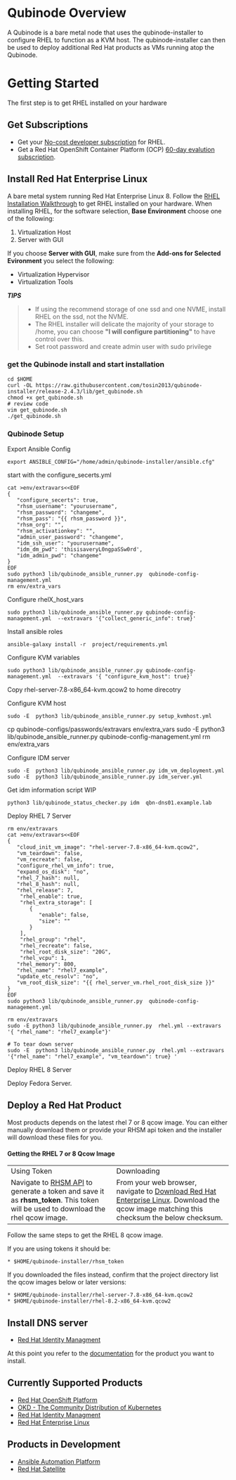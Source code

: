 #  Qubinode Overview

A Qubinode is a bare metal node that uses the qubinode-installer to configure RHEL to function as a KVM host. The qubinode-installer can then be used to deploy additional Red Hat products as VMs running atop the Qubinode. 

# Getting Started

The first step is to get RHEL installed on your hardware

## Get Subscriptions

-  Get your [No-cost developer subscription](https://developers.redhat.com/articles/faqs-no-cost-red-hat-enterprise-linux/) for RHEL.
-  Get a Red Hat OpenShift Container Platform (OCP) [60-day evalution subscription](https://www.redhat.com/en/technologies/cloud-computing/openshift/try-it?intcmp=701f2000000RQykAAG&extIdCarryOver=true&sc_cid=701f2000001OH74AAG).

## Install Red Hat Enterprise Linux
A bare metal system running Red Hat Enterprise Linux 8. Follow the [RHEL Installation Walkthrough](https://developers.redhat.com/products/rhel/hello-world#fndtn-rhel) to get RHEL installed on your hardware. When installing RHEL, for the software selection, **Base Environment** choose one of the following:

1. Virtualization Host
2. Server with GUI

If you choose **Server with GUI**, make sure from the **Add-ons for Selected Evironment** you select the following:

- Virtualization Hypervisor 
- Virtualization Tools

**_TIPS_**
> * If using the recommend storage of one ssd and one NVME, install RHEL on the ssd, not the NVME. 
>  * The RHEL installer will delicate the majority of your storage to /home,  you can choose **"I will configure partitioning"** to have control over this.
>  * Set root password and create admin user with sudo privilege

###  get the Qubinode install and start installation 

```shell=
cd $HOME
curl -OL https://raw.githubusercontent.com/tosin2013/qubinode-installer/release-2.4.3/lib/get_qubinode.sh
chmod +x get_qubinode.sh
# review code 
vim get_qubinode.sh
./get_qubinode.sh
```

### Qubinode Setup

Export Ansible Config 
```
export ANSIBLE_CONFIG="/home/admin/qubinode-installer/ansible.cfg"
```

start with the configure_secerts.yml 
```
cat >env/extravars<<EOF
{
   "configure_secerts": true,
   "rhsm_username": "yourusername",
   "rhsm_password": "changeme",
   "rhsm_pass": "{{ rhsm_password }}",
   "rhsm_org": "",
   "rhsm_activationkey": "",
   "admin_user_password": "changeme",
   "idm_ssh_user": "yourusername",
   "idm_dm_pwd": 'thisisaveryL0ngpaSSw0rd',
   "idm_admin_pwd": "changeme"
}
EOF
sudo python3 lib/qubinode_ansible_runner.py  qubinode-config-management.yml
rm env/extra_vars
```

Configure rhelX_host_vars
```
sudo python3 lib/qubinode_ansible_runner.py qubinode-config-management.yml  --extravars '{"collect_generic_info": true}'
```

Install ansible roles 
```
ansible-galaxy install -r  project/requirements.yml
```

Configure KVM variables
```
sudo python3 lib/qubinode_ansible_runner.py qubinode-config-management.yml  --extravars '{ "configure_kvm_host": true}'
```
Copy rhel-server-7.8-x86_64-kvm.qcow2 to home direcotry 

Configure KVM host 
```
sudo -E  python3 lib/qubinode_ansible_runner.py setup_kvmhost.yml
```
cp qubinode-configs/passwords/extravars env/extra_vars
sudo -E python3 lib/qubinode_ansible_runner.py  qubinode-config-management.yml
rm env/extra_vars

Configure IDM server 
```
sudo -E  python3 lib/qubinode_ansible_runner.py idm_vm_deployment.yml
sudo -E  python3 lib/qubinode_ansible_runner.py idm_server.yml
```

Get idm information script WIP
```
python3 lib/qubinode_status_checker.py idm  qbn-dns01.example.lab
```

Deploy RHEL 7 Server
```
rm env/extravars
cat >env/extravars<<EOF
{
   "cloud_init_vm_image": "rhel-server-7.8-x86_64-kvm.qcow2",
   "vm_teardown": false,
   "vm_recreate": false,
   "configure_rhel_vm_info": true,
   "expand_os_disk": "no",
   "rhel_7_hash": null,
   "rhel_8_hash": null,
   "rhel_release": 7,
    "rhel_enable": true,
    "rhel_extra_storage": [
       {
          "enable": false,
          "size": ""
       }
    ],
    "rhel_group": "rhel",
    "rhel_recreate": false,
    "rhel_root_disk_size": "20G",
    "rhel_vcpu": 1,
   "rhel_memory": 800,
   "rhel_name": "rhel7_example",
   "update_etc_resolv": "no",
   "vm_root_disk_size": "{{ rhel_server_vm.rhel_root_disk_size }}"
}
EOF
sudo python3 lib/qubinode_ansible_runner.py  qubinode-config-management.yml

rm env/extravars
sudo -E python3 lib/qubinode_ansible_runner.py  rhel.yml --extravars '{ "rhel_name": "rhel7_example"}'

# To tear down server
sudo -E  python3 lib/qubinode_ansible_runner.py  rhel.yml --extravars '{"rhel_name": "rhel7_example", "vm_teardown": true} '
```

Deploy RHEL 8 Server

Deploy Fedora Server. 

## Deploy a Red Hat Product

Most products depends on the latest rhel 7 or 8 qcow image. You can either manually download them or provide your RHSM api token and the installer will download these files for you.

#### Getting the RHEL 7 or 8 Qcow Image
<table>
  <tr>
   <td>Using Token
   </td>
   <td>Downloading
   </td>
  </tr>
  <tr>
   <td>Navigate to <a href="https://access.redhat.com/management/api">RHSM API</a> to generate a token and save it as <strong>rhsm_token</strong>. This token will be used to download the rhel qcow image. 
   </td>
   <td>From your web browser, navigate to <a href="https://access.redhat.com/downloads/content/69/ver=/rhel---7/7.8/x86_64/product-software">Download Red Hat Enterprise Linux</a>. Download the qcow image matching this checksum the below checksum.
   </td>
  </tr>
</table>

Follow the same steps to get the RHEL 8 qcow image.

If you are using tokens it should be:
```
* $HOME/qubinode-installer/rhsm_token
```

If you downloaded the files instead, confirm that the project directory list the qcow images below or later versions:
```
* $HOME/qubinode-installer/rhel-server-7.8-x86_64-kvm.qcow2
* $HOME/qubinode-installer/rhel-8.2-x86_64-kvm.qcow2
```

## Install DNS server 
* [Red Hat Identity Managment](qubinode/idm.md)

At this point you refer to the [documentation](#Currently-Supported-Products) for the product you want to install.

## Currently Supported Products
* [Red Hat OpenShift Platform](qubinode/openshift4_installation_steps.md)
* [OKD - The Community Distribution of Kubernetes](qubinode/okd4_installation_steps.md)
* [Red Hat Identity Managment](qubinode/idm.md)
* [Red Hat Enterprise Linux](qubinode/rhel_vms.md)

## Products in Development
* [Ansible Automation Platform](qubinode/ansible_platform.md)
* [Red Hat Satellite](qubinode/qubinode_satellite_install.md)
